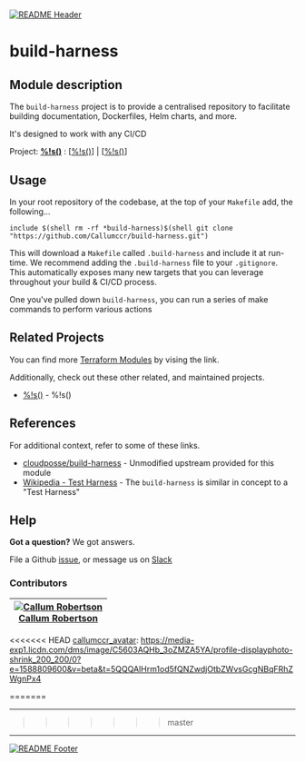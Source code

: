 <!-- 














  ** DO NOT EDIT THIS FILE
  ** 
  ** This file was automatically generated by the `build-harness`. 
  ** 1) Make all changes to `README.yaml` 
  ** 2) Run `make init` (you only need to do this once)
  ** 3) Run`make readme` to rebuild this file. 
  **
  ** (We maintain HUNDREDS of open source projects. This is how we maintain our sanity.)
  **















  -->

#

[![README Header][logo]][website]

# build-harness

## Module description


The `build-harness` project is to provide a centralised repository to facilitate building documentation, Dockerfiles, Helm charts, and more.

It's designed to work with any CI/CD




Project: **[%!s(<nil>)](%!s(<nil>))** : [[%!s(<nil>)](%!s(<nil>))] | [[%!s(<nil>)](%!s(<nil>))] 







## Usage


In your root repository of the codebase, at the top of your `Makefile` add, the following...
  ```make
  include $(shell rm -rf *build-harness)$(shell git clone "https://github.com/Callumccr/build-harness.git")
  ```
This will download a `Makefile` called `.build-harness` and include it at run-time. We recommend adding the `.build-harness` file to your `.gitignore`.
This automatically exposes many new targets that you can leverage throughout your build & CI/CD process.

One you've pulled down `build-harness`, you can run a series of make commands to perform various actions









## Related Projects

You can find more [Terraform Modules](terraform_modules) by vising the link.

Additionally, check out these other related, and maintained projects.

- [%!s(<nil>)](%!s(<nil>)) - %!s(<nil>)



## References

For additional context, refer to some of these links. 

- [cloudposse/build-harness](https://github.com/cloudposse/build-harness) - Unmodified upstream provided for this module
- [Wikipedia - Test Harness](https://en.wikipedia.org/wiki/Test_harness) - The `build-harness` is similar in concept to a "Test Harness"



## Help

**Got a question?** We got answers. 

File a Github [issue](https://github.com/Callumccr/build-harness/issues), or message us on [Slack][slack]


### Contributors

|  [![Callum Robertson][callumccr_avatar]][callumccr_homepage]<br/>[Callum Robertson][callumccr_homepage] |
|---|


  [callumccr_homepage]: https://www.linkedin.com/in/callum-robertson-1a55b6110/
<<<<<<< HEAD
  [callumccr_avatar]: https://media-exp1.licdn.com/dms/image/C5603AQHb_3oZMZA5YA/profile-displayphoto-shrink_200_200/0?e=1588809600&v=beta&t=5QQQAlHrm1od5fQNZwdjOtbZWvsGcgNBqFRhZWgnPx4

=======

  [callumccr_avatar]: https://wariva-github-assets.s3.eu-west-2.amazonaws.com/callum.jpeg




---
>>>>>>> master



---


[![README Footer][logo]][website]

  [logo]: https://wariva-github-assets.s3.eu-west-2.amazonaws.com/logo.png
  [website]: https://www.linkedin.com/company/52152765/admin/
  [github]: https://github.com/Callumccr
  [slack]: https://wariva.slack.com
  [linkedin]: https://www.linkedin.com/in/callum-robertson-1a55b6110/
  [terraform_modules]: https://github.com/Callumccr